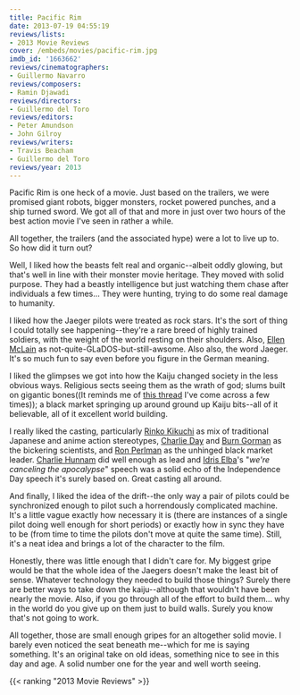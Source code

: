 ```yaml
---
title: Pacific Rim
date: 2013-07-19 04:55:19
reviews/lists:
- 2013 Movie Reviews
cover: /embeds/movies/pacific-rim.jpg
imdb_id: '1663662'
reviews/cinematographers:
- Guillermo Navarro
reviews/composers:
- Ramin Djawadi
reviews/directors:
- Guillermo del Toro
reviews/editors:
- Peter Amundson
- John Gilroy
reviews/writers:
- Travis Beacham
- Guillermo del Toro
reviews/year: 2013
---
```

Pacific Rim is one heck of a movie. Just based on the trailers, we were promised giant robots, bigger monsters, rocket powered punches, and a ship turned sword. We got all of that and more in just over two hours of the best action movie I've seen in rather a while.

All together, the trailers (and the associated hype) were a lot to live up to. So how did it turn out?

<!--more-->

Well, I liked how the beasts felt real and organic--albeit oddly glowing, but that's well in line with their monster movie heritage. They moved with solid purpose. They had a beastly intelligence but just watching them chase after individuals a few times... They were hunting, trying to do some real damage to humanity.

I liked how the Jaeger pilots were treated as rock stars. It's the sort of thing I could totally see happening--they're a rare breed of highly trained soldiers, with the weight of the world resting on their shoulders. Also, <a href="http://www.imdb.com/name/nm1655889/">Ellen McLain</a> as not-quite-GLaDOS-but-still-awsome. Also also, the word Jaeger. It's so much fun to say even before you figure in the German meaning.

I liked the glimpses we got into how the Kaiju changed society in the less obvious ways. Religious sects seeing them as the wrath of god; slums built on gigantic bones((It reminds me of <a title="[D&amp;Dish] The city built around the tarrasque." href="http://forum.rpg.net/showthread.php?261519-D-amp-Dish-The-city-built-around-the-tarrasque">this thread</a> I've come across a few times)); a black market springing up around ground up Kaiju bits--all of it believable, all of it excellent world building.

I really liked the casting, particularly <a itemprop="url" href="http://www.imdb.com/name/nm0452860/?ref_=tt_cl_t4">Rinko Kikuchi</a> as mix of traditional Japanese and anime action stereotypes, <a itemprop="url" href="http://www.imdb.com/name/nm0206359/?ref_=tt_cl_t5">Charlie Day</a> and <a itemprop="url" href="http://www.imdb.com/name/nm1218607/?ref_=tt_cl_t6">Burn Gorman</a> as the bickering scientists, and <a itemprop="url" href="http://www.imdb.com/name/nm0000579/?ref_=tt_cl_t10">Ron Perlman</a> as the unhinged black market leader. <a itemprop="url" href="http://www.imdb.com/name/nm0402271/?ref_=tt_cl_t1">Charlie Hunnam</a> did well enough as lead and <a itemprop="url" href="http://www.imdb.com/name/nm0252961/?ref_=tt_cl_t3">Idris Elba</a>'s "*we're canceling the apocalypse*" speech was a solid echo of the Independence Day speech it's surely based on. Great casting all around.

And finally, I liked the idea of the drift--the only way a pair of pilots could be synchronized enough to pilot such a horrendously complicated machine. It's a little vague exactly how necessary it is (there are instances of a single pilot doing well enough for short periods) or exactly how in sync they have to be (from time to time the pilots don't move at quite the same time). Still, it's a neat idea and brings a lot of the character to the film.

Honestly, there was little enough that I didn't care for. My biggest gripe would be that the whole idea of the Jaegers doesn't make the least bit of sense. Whatever technology they needed to build those things? Surely there are better ways to take down the kaiju--although that wouldn't have been nearly the movie. Also, if you go through all of the effort to build them... why in the world do you give up on them just to build walls. Surely you know that's not going to work.

All together, those are small enough gripes for an altogether solid movie. I barely even noticed the seat beneath me--which for me is saying something. It's an original take on old ideas, something nice to see in this day and age. A solid number one for the year and well worth seeing.

{{< ranking "2013 Movie Reviews" >}}